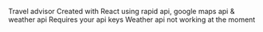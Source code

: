 Travel advisor
Created with React using rapid api, google maps api & weather api
Requires your api keys
Weather api not working at the moment
